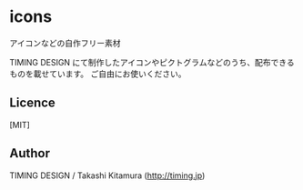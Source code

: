 # icons
アイコンなどの自作フリー素材

TIMING DESIGN
にて制作したアイコンやピクトグラムなどのうち、配布できるものを載せています。
ご自由にお使いください。

## Licence
[MIT]


## Author
TIMING DESIGN / Takashi Kitamura
(http://timing.jp)

